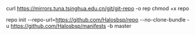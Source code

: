 curl https://mirrors.tuna.tsinghua.edu.cn/git/git-repo -o rep
chmod +x repo

repo init --repo-url=https://github.com/Halosbsp/repo --no-clone-bundle -u https://github.com/Halosbsp/manifests -b master